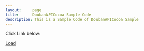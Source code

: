 ```yaml
---
layout:     page
title:      DoubanAPICocoa Sample Code
description: This is a Sample Code of DoubanAPICocoa Sample
---
```

Click Link below:

<a href="guojingsample://success">Load</a>
